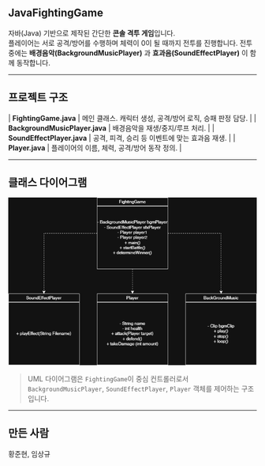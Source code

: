 ## JavaFightingGame

자바(Java) 기반으로 제작된 간단한 **콘솔 격투 게임**입니다.  
플레이어는 서로 공격/방어를 수행하며 체력이 0이 될 때까지 전투를 진행합니다. 
전투 중에는 **배경음악(BackgroundMusicPlayer)** 과 **효과음(SoundEffectPlayer)** 이 함께 동작합니다.

---

## 프로젝트 구조

| **FightingGame.java** | 메인 클래스. 캐릭터 생성, 공격/방어 로직, 승패 판정 담당. |
| **BackgroundMusicPlayer.java** | 배경음악을 재생/중지/루프 처리. |
| **SoundEffectPlayer.java** | 공격, 피격, 승리 등 이벤트에 맞는 효과음 재생. |
| **Player.java** | 플레이어의 이름, 체력, 공격/방어 동작 정의. |

---
## 클래스 다이어그램

![Class Diagram](./BattleGame.png)

> UML 다이어그램은 `FightingGame`이 중심 컨트롤러로서  
> `BackgroundMusicPlayer`, `SoundEffectPlayer`, `Player` 객체를 제어하는 구조입니다.

---

## 만든 사람

황준현, 임상규
